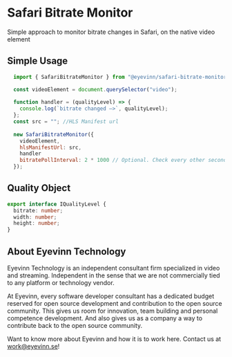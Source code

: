 Safari Bitrate Monitor
===

Simple approach to monitor bitrate changes in Safari, on the native video element

## Simple Usage

```js
  import { SafariBitrateMonitor } from "@eyevinn/safari-bitrate-monitor";

  const videoElement = document.querySelector("video");
  
  function handler = (qualityLevel) => {
    console.log(`bitrate changed –>`, qualityLevel);
  };  
  const src = ""; //HLS Manifest url
  
  new SafariBitrateMonitor({
    videoElement,
    hlsManifestUrl: src,
    handler
    bitratePollInterval: 2 * 1000 // Optional. Check every other second
  });
```

## Quality Object

```ts
export interface IQualityLevel {
  bitrate: number;
  width: number;
  height: number;
}
```

## About Eyevinn Technology

Eyevinn Technology is an independent consultant firm specialized in video and streaming. Independent in the sense that we are not commercially tied to any platform or technology vendor.

At Eyevinn, every software developer consultant has a dedicated budget reserved for open source development and contribution to the open source community. This gives us room for innovation, team building and personal competence development. And also gives us as a company a way to contribute back to the open source community.

Want to know more about Eyevinn and how it is to work here. Contact us at work@eyevinn.se!

